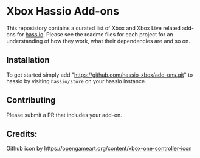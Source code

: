 # Xbox Hassio Add-ons

This reposistory contains a curated list of Xbox and Xbox Live related add-ons for [hass.io](https://hass.io). Please see the readme files for each project for an understanding of how they work, what their dependencies are and so on.

## Installation

To get started simply add "https://github.com/hassio-xbox/add-ons.git" to hassio by visiting `hassio/store` on your hassio instance.

## Contributing

Please submit a PR that includes your add-on.

## Credits:

Github icon by https://opengameart.org/content/xbox-one-controller-icon

